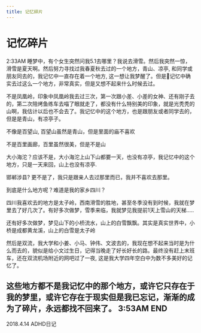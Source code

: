 ```yaml
---
title: 记忆碎片
---
```

# 记忆碎片
2:33AM
睡梦中，有个女生突然问我5.1去哪里？我说去滑雪。然后我突然一惊，滑雪是夏天啊。然后努力寻找过我春夏秋去过的一个地方，青山、凉亭, 和同学或朋友同去的，我记忆中一直存在着一个地方, 这一想让我梦醒了。但是记忆中确实去过这么一个地方，非常真实，但是又想不起来什么时候去过。

不是凤凰岭，印象中凤凰岭我去过三次，第一次跟小差、小差的女神、还有刚子去的，第二次陪烤鱼练车去喵了眼就走了，都没有什么特别美的印象，就是光秃秃的山啊，我估计以后也不会去了。我记忆中的这个地方，也是跟朋友或者同学去的，但是是青山，有凉亭子。

不像是百望山, 百望山虽然是青山，但是里面的庙不喜欢

不是百里画廊，百里虽然很美，但是不是山

大小海沱？应该不是，大小海沱上山下山都要一天，也没有凉亭，我记忆中的这个地方，只是一天来回，山上也没有凉亭.

邯郸涉县? 更不是了，我只是跟亲人去过那里而已，我并不喜欢去那里。

到底是什么地方呢？难道是我的家乡四川？

四川我喜欢去的地方是太子岭，西南滑雪的胜地，甚至冬季没有到时候，我就在梦里去了好几次了。有好多次做梦，雪季来临，我就梦见我提前1天上雪山的天梯.....

还有好多次做梦，梦见山下的小桥流水，山上的白雪飘飘。其实是真实世界中，小桥是成都黄龙溪，山上的白雪是太子岭

然后是双流，我大学和小姜、小马、钟伟、文波去的，我现在想不起来当时是为什么而去的，貌似是给小文过生日，记得当晚走了好长好长的路。最终没有赶上末班车，还在双流机场附近的网吧过了一夜, 这是我大学四年空白中为数不多美好的记忆了。

这些地方都不是我记忆中的那个地方，或许它只存在于我的梦里，或许它存在于现实但是我已忘记，渐渐的成为了碎片，永远都找不回来了。
3:53AM END
----------
2018.4.14 ADHD日记
